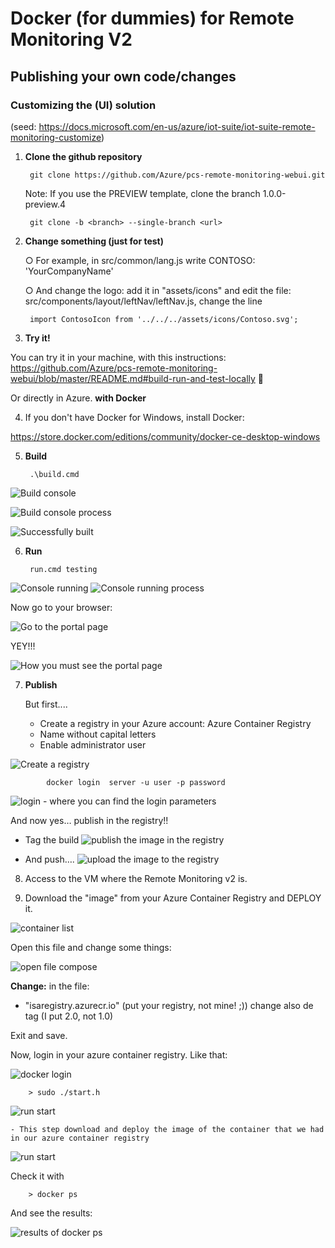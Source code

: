 # Docker (for dummies) for Remote Monitoring V2
## Publishing your own code/changes

### Customizing the (UI) solution 
(seed: https://docs.microsoft.com/en-us/azure/iot-suite/iot-suite-remote-monitoring-customize)

1. <b> Clone the github repository </b>

    	git clone https://github.com/Azure/pcs-remote-monitoring-webui.git
	
	Note: If you use the PREVIEW template, clone the branch 1.0.0-preview.4	

        git clone -b <branch> --single-branch <url>

2. <b> Change something (just for test) </b>

	○ For example, in   src/common/lang.js write   CONTOSO: 'YourCompanyName' 
	
    ○ And change the logo: add it in "assets/icons" and edit the file: src/components/layout/leftNav/leftNav.js, change the line
		
        import ContosoIcon from '../../../assets/icons/Contoso.svg';

3. <b> Try it! </b>

You can try it in your machine, with this instructions: 
https://github.com/Azure/pcs-remote-monitoring-webui/blob/master/README.md#build-run-and-test-locally   

Or directly in Azure. <b> with Docker </b>

4. If you don't have Docker for Windows, install Docker:

https://store.docker.com/editions/community/docker-ce-desktop-windows 


5. <b> Build </b>

        .\build.cmd
![Build console](images/01_console_build01.png)

![Build console process](images/01_console_build02.png)

![Successfully built](images/01_console_build03.png)
       

6. <b> Run </b>        

        run.cmd testing


![Console running](images/02_console_run01.png)
![Console running process](images/02_console_run02.png)


Now go to your browser: 

![Go to the portal page](images/03_browser.png)

YEY!!!

![How you must see the portal page](images/03_portal.PNG)



7. <b> Publish </b>

	But first....
	
	- Create a registry in your Azure account: Azure Container Registry
	- Name without capital letters
	- Enable administrator user

![Create a registry](images/04_registry.png)



        	docker login  server -u user -p password


![login  - where you can find the login parameters](images/05_upload_to_registry.png)


And now yes… publish in the registry!!

- Tag the build
![publish the image in the registry](images/05_publish.png)


- And push….
![upload the image to the registry](images/05_push.png)


8. Access to the VM where the Remote Monitoring v2 is.

9. Download the "image" from your Azure Container Registry and DEPLOY it.

![container list](images/06_containers.PNG)


Open this file and change some things:

![open file compose](images/06_openfile.png)


<b>Change:</b> in the file:
- "isaregistry.azurecr.io" (put your registry, not mine! ;)) change also de tag (I put 2.0, not 1.0)


Exit and save.

Now, login in your azure container registry. 
Like that:

![docker login ](images/06_login.png)



        > sudo ./start.h

![run start](images/06_start.png)


    - This step download and deploy the image of the container that we had in our azure container registry 

![run start](images/06_start02.png)


Check it with 

        > docker ps


And see the results:

![results of docker ps](images/06_dockerps.png)


